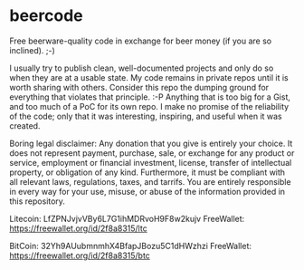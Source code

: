 # beercode
Free beerware-quality code in exchange for beer money (if you are so inclined). ;-) 

I usually try to publish clean, well-documented projects and only do so when they are at a usable state. My code remains in private repos until it is worth sharing with others. Consider this repo the dumping ground for everything that violates that principle. :-P Anything that is too big for a Gist, and too much of a PoC for its own repo. I make no promise of the reliability of the code; only that it was interesting, inspiring, and useful when it was created.

Boring legal disclaimer:
Any donation that you give is entirely your choice. It does not represent payment, purchase, sale, or exchange for any product or service, employment or financial investment, license, transfer of intellectual property, or obligation of any kind. Furthermore, it must be compliant with all relevant laws, regulations, taxes, and tarrifs. You are entirely responsible in every way for your use, misuse, or abuse of the information provided in this repository.

Litecoin: LfZPNJvjvVBy6L7G1ihMDRvoH9F8w2kujv
FreeWallet: https://freewallet.org/id/2f8a8315/ltc

BitCoin: 32Yh9AUubmnmhX4BfapJBozu5C1dHWzhzi
FreeWallet: https://freewallet.org/id/2f8a8315/btc
